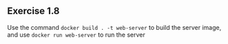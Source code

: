 ## Exercise 1.8

Use the command `docker build . -t web-server` to build the server image, and use `docker run web-server` to run the server
